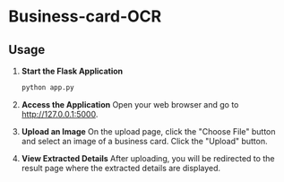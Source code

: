 ﻿# Business-card-OCR
## Usage
1. **Start the Flask Application**
   ```bash
   python app.py
2. **Access the Application**
Open your web browser and go to http://127.0.0.1:5000.

3. **Upload an Image**
On the upload page, click the "Choose File" button and select an image of a business card.
Click the "Upload" button.

4. **View Extracted Details**
After uploading, you will be redirected to the result page where the extracted details are displayed.
